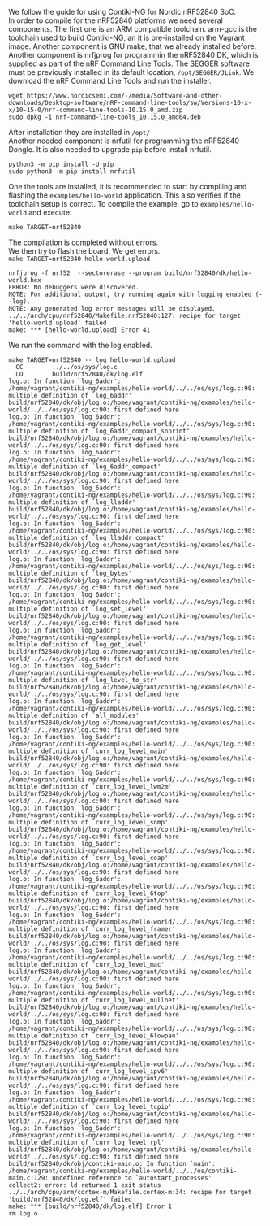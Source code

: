 We follow the guide for using Contiki-NG for Nordic nRF52840 SoC.\
In order to compile for the nRF52840 platforms we need several components. The first one is an ARM compatible toolchain. arm-gcc is the toolchain used to build Contiki-NG, an it is pre-installed on the Vagrant image. Another component is GNU make, that we already installed before.\
Another component is nrfjprog for programmin the nRF52840 DK, which is supplied as part of the nRF Command Line Tools. The SEGGER software must be previously installed in its default location, `/opt/SEGGER/JLink`. We download the nRF Command Line Tools and run the installer. 
```
wget https://www.nordicsemi.com/-/media/Software-and-other-downloads/Desktop-software/nRF-command-line-tools/sw/Versions-10-x-x/10-15-0/nrf-command-line-tools-10.15.0_amd.zip
sudo dpkg -i nrf-command-line-tools_10.15.0_amd64.deb
```
After installation they are installed in `/opt/`\
Another needed component is nrfutil for programming the nRF52840 Dongle. It is also needed to upgrade `pip` before install nrfutil.
```
python3 -m pip install -U pip
sudo python3 -m pip install nrfutil
```
One the tools are installed, it is recommended to start by compiling and flashing the `examples/hello-world` application. This also verifies if the toolchain setup is correct. To compile the example, go to `examples/hello-world` and execute:
```
make TARGET=nrf52840
```
The compilation is completed without errors.\
We then try to flash the board. We get errors.\
`make TARGET=nrf52840 hello-world.upload`
```
nrfjprog -f nrf52  --sectorerase --program build/nrf52840/dk/hello-world.hex
ERROR: No debuggers were discovered.
NOTE: For additional output, try running again with logging enabled (--log).
NOTE: Any generated log error messages will be displayed.
../../arch/cpu/nrf52840/Makefile.nrf52840:127: recipe for target 'hello-world.upload' failed
make: *** [hello-world.upload] Error 41
```
We run the command with the log enabled.
```
make TARGET=nrf52840 -- log hello-world.upload
  CC        ../../os/sys/log.c
  LD        build/nrf52840/dk/log.elf
log.o: In function `log_6addr':
/home/vagrant/contiki-ng/examples/hello-world/../../os/sys/log.c:90: multiple definition of `log_6addr'
build/nrf52840/dk/obj/log.o:/home/vagrant/contiki-ng/examples/hello-world/../../os/sys/log.c:90: first defined here
log.o: In function `log_6addr':
/home/vagrant/contiki-ng/examples/hello-world/../../os/sys/log.c:90: multiple definition of `log_6addr_compact_snprint'
build/nrf52840/dk/obj/log.o:/home/vagrant/contiki-ng/examples/hello-world/../../os/sys/log.c:90: first defined here
log.o: In function `log_6addr':
/home/vagrant/contiki-ng/examples/hello-world/../../os/sys/log.c:90: multiple definition of `log_6addr_compact'
build/nrf52840/dk/obj/log.o:/home/vagrant/contiki-ng/examples/hello-world/../../os/sys/log.c:90: first defined here
log.o: In function `log_6addr':
/home/vagrant/contiki-ng/examples/hello-world/../../os/sys/log.c:90: multiple definition of `log_lladdr'
build/nrf52840/dk/obj/log.o:/home/vagrant/contiki-ng/examples/hello-world/../../os/sys/log.c:90: first defined here
log.o: In function `log_6addr':
/home/vagrant/contiki-ng/examples/hello-world/../../os/sys/log.c:90: multiple definition of `log_lladdr_compact'
build/nrf52840/dk/obj/log.o:/home/vagrant/contiki-ng/examples/hello-world/../../os/sys/log.c:90: first defined here
log.o: In function `log_6addr':
/home/vagrant/contiki-ng/examples/hello-world/../../os/sys/log.c:90: multiple definition of `log_bytes'
build/nrf52840/dk/obj/log.o:/home/vagrant/contiki-ng/examples/hello-world/../../os/sys/log.c:90: first defined here
log.o: In function `log_6addr':
/home/vagrant/contiki-ng/examples/hello-world/../../os/sys/log.c:90: multiple definition of `log_set_level'
build/nrf52840/dk/obj/log.o:/home/vagrant/contiki-ng/examples/hello-world/../../os/sys/log.c:90: first defined here
log.o: In function `log_6addr':
/home/vagrant/contiki-ng/examples/hello-world/../../os/sys/log.c:90: multiple definition of `log_get_level'
build/nrf52840/dk/obj/log.o:/home/vagrant/contiki-ng/examples/hello-world/../../os/sys/log.c:90: first defined here
log.o: In function `log_6addr':
/home/vagrant/contiki-ng/examples/hello-world/../../os/sys/log.c:90: multiple definition of `log_level_to_str'
build/nrf52840/dk/obj/log.o:/home/vagrant/contiki-ng/examples/hello-world/../../os/sys/log.c:90: first defined here
log.o: In function `log_6addr':
/home/vagrant/contiki-ng/examples/hello-world/../../os/sys/log.c:90: multiple definition of `all_modules'
build/nrf52840/dk/obj/log.o:/home/vagrant/contiki-ng/examples/hello-world/../../os/sys/log.c:90: first defined here
log.o: In function `log_6addr':
/home/vagrant/contiki-ng/examples/hello-world/../../os/sys/log.c:90: multiple definition of `curr_log_level_main'
build/nrf52840/dk/obj/log.o:/home/vagrant/contiki-ng/examples/hello-world/../../os/sys/log.c:90: first defined here
log.o: In function `log_6addr':
/home/vagrant/contiki-ng/examples/hello-world/../../os/sys/log.c:90: multiple definition of `curr_log_level_lwm2m'
build/nrf52840/dk/obj/log.o:/home/vagrant/contiki-ng/examples/hello-world/../../os/sys/log.c:90: first defined here
log.o: In function `log_6addr':
/home/vagrant/contiki-ng/examples/hello-world/../../os/sys/log.c:90: multiple definition of `curr_log_level_snmp'
build/nrf52840/dk/obj/log.o:/home/vagrant/contiki-ng/examples/hello-world/../../os/sys/log.c:90: first defined here
log.o: In function `log_6addr':
/home/vagrant/contiki-ng/examples/hello-world/../../os/sys/log.c:90: multiple definition of `curr_log_level_coap'
build/nrf52840/dk/obj/log.o:/home/vagrant/contiki-ng/examples/hello-world/../../os/sys/log.c:90: first defined here
log.o: In function `log_6addr':
/home/vagrant/contiki-ng/examples/hello-world/../../os/sys/log.c:90: multiple definition of `curr_log_level_6top'
build/nrf52840/dk/obj/log.o:/home/vagrant/contiki-ng/examples/hello-world/../../os/sys/log.c:90: first defined here
log.o: In function `log_6addr':
/home/vagrant/contiki-ng/examples/hello-world/../../os/sys/log.c:90: multiple definition of `curr_log_level_framer'
build/nrf52840/dk/obj/log.o:/home/vagrant/contiki-ng/examples/hello-world/../../os/sys/log.c:90: first defined here
log.o: In function `log_6addr':
/home/vagrant/contiki-ng/examples/hello-world/../../os/sys/log.c:90: multiple definition of `curr_log_level_mac'
build/nrf52840/dk/obj/log.o:/home/vagrant/contiki-ng/examples/hello-world/../../os/sys/log.c:90: first defined here
log.o: In function `log_6addr':
/home/vagrant/contiki-ng/examples/hello-world/../../os/sys/log.c:90: multiple definition of `curr_log_level_nullnet'
build/nrf52840/dk/obj/log.o:/home/vagrant/contiki-ng/examples/hello-world/../../os/sys/log.c:90: first defined here
log.o: In function `log_6addr':
/home/vagrant/contiki-ng/examples/hello-world/../../os/sys/log.c:90: multiple definition of `curr_log_level_6lowpan'
build/nrf52840/dk/obj/log.o:/home/vagrant/contiki-ng/examples/hello-world/../../os/sys/log.c:90: first defined here
log.o: In function `log_6addr':
/home/vagrant/contiki-ng/examples/hello-world/../../os/sys/log.c:90: multiple definition of `curr_log_level_ipv6'
build/nrf52840/dk/obj/log.o:/home/vagrant/contiki-ng/examples/hello-world/../../os/sys/log.c:90: first defined here
log.o: In function `log_6addr':
/home/vagrant/contiki-ng/examples/hello-world/../../os/sys/log.c:90: multiple definition of `curr_log_level_tcpip'
build/nrf52840/dk/obj/log.o:/home/vagrant/contiki-ng/examples/hello-world/../../os/sys/log.c:90: first defined here
log.o: In function `log_6addr':
/home/vagrant/contiki-ng/examples/hello-world/../../os/sys/log.c:90: multiple definition of `curr_log_level_rpl'
build/nrf52840/dk/obj/log.o:/home/vagrant/contiki-ng/examples/hello-world/../../os/sys/log.c:90: first defined here
build/nrf52840/dk/obj/contiki-main.o: In function `main':
/home/vagrant/contiki-ng/examples/hello-world/../../os/contiki-main.c:129: undefined reference to `autostart_processes'
collect2: error: ld returned 1 exit status
../../arch/cpu/arm/cortex-m/Makefile.cortex-m:34: recipe for target 'build/nrf52840/dk/log.elf' failed
make: *** [build/nrf52840/dk/log.elf] Error 1
rm log.o
```
